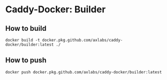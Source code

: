 # Caddy-Docker: Builder

## How to build

```
docker build -t docker.pkg.github.com/axlabs/caddy-docker/builder:latest ./
```

## How to push

```
docker push docker.pkg.github.com/axlabs/caddy-docker/builder:latest
```

